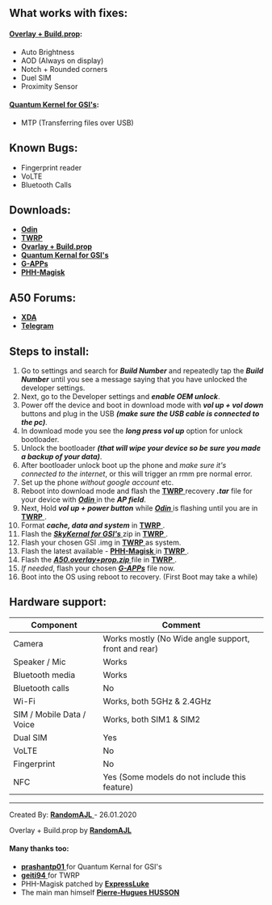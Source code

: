 ## What works with fixes:
#### [Overlay + Build.prop](https://github.com/RandomAJL/A50-GSI-BugFixes/releases/tag/1.0):
- Auto Brightness
- AOD (Always on display)
- Notch + Rounded corners
- Duel SIM
- Proximity Sensor
#### [Quantum Kernel for GSI's](https://github.com/prashantpaddune/android_kernel_samsung_a50dd/releases/download/v1.1/Quantum_A505F_GSI_V1.1-Magisk-Patched.zip):
- MTP (Transferring files over USB)

## Known Bugs:
- Fingerprint reader
- VoLTE
- Bluetooth Calls

## Downloads:
- [ **Odin** ](https://odindownload.com/download/Odin3_v3.14.1.zip)
- [ **TWRP** ](http://gofile.me/4xNLJ/Plj8vFfFE)
- [ **Ovarlay + Build.prop** ](https://github.com/RandomAJL/A50-GSI-BugFixes/releases/tag/1.0)
- [ **Quantum Kernal for GSI's** ](https://github.com/prashantpaddune/android_kernel_samsung_a50dd/releases/download/v1.1/Quantum_A505F_GSI_V1.1-Magisk-Patched.zip)
- [ **G-APPs** ](https://opengapps.org/)
- [ **PHH-Magisk** ](https://t.me/a50_offl/117)

## A50 Forums:
- [ **XDA** ](https://forum.xda-developers.com/galaxy-a50)
- [ **Telegram** ](https://t.me/SamsungGalaxyA50)

## Steps to install:

1. Go to settings and search for **_Build Number_** and repeatedly tap the **_Build Number_** until you see a message saying that you have unlocked the developer settings.
2. Next, go to the Developer settings and _**enable OEM unlock**_.
3. Power off the device and boot in download mode with _**vol up + vol down**_ buttons and plug in the USB **_(make sure the USB cable is connected to the pc)_**.
4. In download mode you see the _**long press vol up**_ option for unlock bootloader.
5. Unlock the bootloader **_(that will wipe your device so be sure you made a backup of your data)_**.
6. After bootloader unlock boot up the phone and _make sure it's connected to the internet_, or this will trigger an rmm pre normal error.
7. Set up the phone _without google account_ etc.
8. Reboot into download mode and flash the [ **TWRP** ](http://gofile.me/4xNLJ/Plj8vFfFE) recovery **_.tar_** file for your device with [ _**Odin**_ ](https://odindownload.com/download/Odin3_v3.14.1.zip) in the _**AP field**_.
9. Next, Hold _**vol up + power button**_ while [ _**Odin**_ ](https://odindownload.com/download/Odin3_v3.14.1.zip) is flashing until you are in [ **TWRP** ](http://gofile.me/4xNLJ/Plj8vFfFE).
10. Format _**cache, data and system**_ in [ **TWRP** ](http://gofile.me/4xNLJ/Plj8vFfFE).
11. Flash the [ _**SkyKernal for GSI's**_ ](https://drive.google.com/file/d/1bhFn7FDPzV9059wJ-dP6CefiPRwp4hDO/view?usp=sharing) zip in [ **TWRP** ](http://gofile.me/4xNLJ/Plj8vFfFE).
12. Flash your chosen GSI .img in [ **TWRP** ](http://gofile.me/4xNLJ/Plj8vFfFE) as system.
13. Flash the latest available - [ **PHH-Magisk** ](https://t.me/a50_offl/117) in [ **TWRP** ](http://gofile.me/4xNLJ/Plj8vFfFE).
14. Flash the [ _**A50.overlay+prop.zip**_ ](https://t.me/a50_offl/54) file in [ **TWRP** ](http://gofile.me/4xNLJ/Plj8vFfFE).
15. _If needed_, flash your chosen [_**G-APPs**_](https://opengapps.org/) file now.
16. Boot into the OS using reboot to recovery. (First Boot may take a while)

## Hardware support:

| Component                 |      Comment                                                        |
|---------------------------|---------------------------------------------------------------------|
| Camera                    | Works mostly (No Wide angle support, front and rear)                |
| Speaker / Mic             | Works                                                               |
| Bluetooth media           | Works                                                               |
| Bluetooth calls           | No                                                                  |
| Wi-Fi                     | Works, both 5GHz & 2.4GHz                                           |
| SIM / Mobile Data / Voice | Works, both SIM1 & SIM2                                             |
| Dual SIM                  | Yes                                                                 |
| VoLTE                     | No                                                                  |
| Fingerprint               | No                                                                  |
| NFC                       | Yes (Some models do not include this feature)                       |
---	

Created By: [ **RandomAJL** ](https://github.com/RandomAJL) - 26.01.2020	

Overlay + Build.prop by [ **RandomAJL** ](https://github.com/RandomAJL)	

#### Many thanks too:	
- [ **prashantp01** ](https://github.com/prashantpaddune) for Quantum Kernal for GSI's	
- [ **geiti94** ](https://github.com/geiti94) for TWRP	
- PHH-Magisk patched by [ **ExpressLuke** ](https://github.com/ExpressLuke)	
- The main man himself [ **Pierre-Hugues HUSSON** ](https://github.com/phhusson)